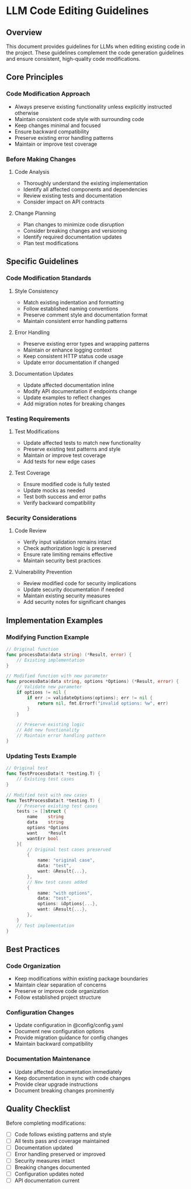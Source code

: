 # LLM Code Editing Guidelines

## Overview

This document provides guidelines for LLMs when editing existing code in the project. These guidelines complement the code generation guidelines and ensure consistent, high-quality code modifications.

## Core Principles

### Code Modification Approach

- Always preserve existing functionality unless explicitly instructed otherwise
- Maintain consistent code style with surrounding code
- Keep changes minimal and focused
- Ensure backward compatibility
- Preserve existing error handling patterns
- Maintain or improve test coverage

### Before Making Changes

1. Code Analysis
   - Thoroughly understand the existing implementation
   - Identify all affected components and dependencies
   - Review existing tests and documentation
   - Consider impact on API contracts

2. Change Planning
   - Plan changes to minimize code disruption
   - Consider breaking changes and versioning
   - Identify required documentation updates
   - Plan test modifications

## Specific Guidelines

### Code Modification Standards

1. Style Consistency
   - Match existing indentation and formatting
   - Follow established naming conventions
   - Preserve comment style and documentation format
   - Maintain consistent error handling patterns

2. Error Handling
   - Preserve existing error types and wrapping patterns
   - Maintain or enhance logging context
   - Keep consistent HTTP status code usage
   - Update error documentation if changed

3. Documentation Updates
   - Update affected documentation inline
   - Modify API documentation if endpoints change
   - Update examples to reflect changes
   - Add migration notes for breaking changes

### Testing Requirements

1. Test Modifications
   - Update affected tests to match new functionality
   - Preserve existing test patterns and style
   - Maintain or improve test coverage
   - Add tests for new edge cases

2. Test Coverage
   - Ensure modified code is fully tested
   - Update mocks as needed
   - Test both success and error paths
   - Verify backward compatibility

### Security Considerations

1. Code Review
   - Verify input validation remains intact
   - Check authorization logic is preserved
   - Ensure rate limiting remains effective
   - Maintain security best practices

2. Vulnerability Prevention
   - Review modified code for security implications
   - Update security documentation if needed
   - Maintain existing security measures
   - Add security notes for significant changes

## Implementation Examples

### Modifying Function Example

```go
// Original function
func processData(data string) (*Result, error) {
    // Existing implementation
}

// Modified function with new parameter
func processData(data string, options *Options) (*Result, error) {
    // Validate new parameter
    if options != nil {
        if err := validateOptions(options); err != nil {
            return nil, fmt.Errorf("invalid options: %w", err)
        }
    }

    // Preserve existing logic
    // Add new functionality
    // Maintain error handling pattern
}
```

### Updating Tests Example

```go
// Original test
func TestProcessData(t *testing.T) {
    // Existing test cases
}

// Modified test with new cases
func TestProcessData(t *testing.T) {
    // Preserve existing test cases
    tests := []struct {
        name    string
        data    string
        options *Options
        want    *Result
        wantErr bool
    }{
        // Original test cases preserved
        {
            name: "original case",
            data: "test",
            want: &Result{...},
        },
        // New test cases added
        {
            name: "with options",
            data: "test",
            options: &Options{...},
            want: &Result{...},
        },
    }
    // Test implementation
}
```

## Best Practices

### Code Organization

- Keep modifications within existing package boundaries
- Maintain clear separation of concerns
- Preserve or improve code organization
- Follow established project structure

### Configuration Changes

- Update configuration in @config/config.yaml
- Document new configuration options
- Provide migration guidance for config changes
- Maintain backward compatibility

### Documentation Maintenance

- Update affected documentation immediately
- Keep documentation in sync with code changes
- Provide clear upgrade instructions
- Document breaking changes prominently

## Quality Checklist

Before completing modifications:

- [ ] Code follows existing patterns and style
- [ ] All tests pass and coverage maintained
- [ ] Documentation updated
- [ ] Error handling preserved or improved
- [ ] Security measures intact
- [ ] Breaking changes documented
- [ ] Configuration updates noted
- [ ] API documentation current
